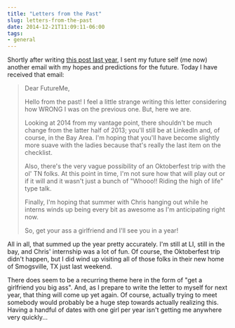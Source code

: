 ```yaml
---
title: "Letters from the Past"
slug: letters-from-the-past
date: 2014-12-21T11:09:11-06:00
tags:
- general
---
```

Shortly after writing [this post last year](http://dxprog.com/entry/days-of-future-past/), I sent my future self (me now) another email with my hopes and predictions for the future. Today I have received that email:

> Dear FutureMe,
> 
> Hello from the past! I feel a little strange writing this letter considering how WRONG I was on the previous one. But, here we are.
> 
> Looking at 2014 from my vantage point, there shouldn't be much change from the latter half of 2013; you'll still be at LinkedIn and, of course, in the Bay Area. I'm hoping that you'll have become slightly more suave with the ladies because that's really the last item on the checklist.
> 
> Also, there's the very vague possibility of an Oktoberfest trip with the ol' TN folks. At this point in time, I'm not sure how that will play out or if it will and it wasn't just a bunch of "Whooo!! Riding the high of life" type talk.
> 
> Finally, I'm hoping that summer with Chris hanging out while he interns winds up being every bit as awesome as I'm anticipating right now.
> 
> So, get your ass a girlfriend and I'll see you in a year!

All in all, that summed up the year pretty accurately. I'm still at LI, still in the bay, and Chris' internship was a lot of fun. Of course, the Oktoberfest trip didn't happen, but I did wind up visiting all of those folks in their new home of Smogsville, TX just last weekend.

There does seem to be a recurring theme here in the form of "get a girlfriend you big ass". And, as I prepare to write the letter to myself for next year, that thing will come up yet again. Of course, actually trying to meet somebody would probably be a huge step towards actually realizing this. Having a handful of dates with one girl per year isn't getting me anywhere very quickly...
